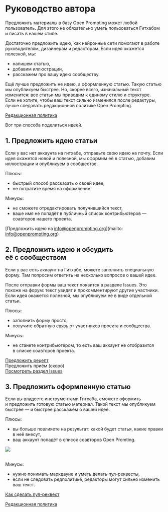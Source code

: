 # Руководство автора
Предложить материалы в базу Open Prompting может любой пользователь. Для этого не обязательно уметь пользоваться Гитхабом и писать в нашем стиле.

Достаточно предложить идею, как нейронные сети помогают в работе руководителям, дизайнерам и редакторам. Если идея окажется полезной, мы:
* напишем статью,<br>
* добавим иллюстрации,<br>
* расскажем про вашу идею сообществу.

Ещё лучше предложить не идею, а оформленную статью. Такую статью мы опубликуем быстрее. Но, скорее всего, изначальный текст изменится: все статьи мы приводим к единому стилю и структуре. Если не хотите, чтобы ваш текст сильно изменился после редактуры, лучше следовать редакционной политике Open Prompting.

[Редакционная политика](https://github.com/Open-Prompting/Knowledge-Base/tree/main/content/articles/policy/)

Вот три способа поделиться идеей.

## 1. Предложить идею статьи

Если у вас нет аккаунта на гитхабе, отправьте свою идею на почту. Если идея окажется новой и полезной, мы оформим её в статью, добавим иллюстрации и опубликуем в сообществе.

Плюсы:
* быстрый способ рассказать о своей идее,
* не потратите время на оформление.

Минусы:<br>
* не сможете отредактировать получившийся текст,
* ваше имя не попадёт в публичный список контрибьютеров — соавторов нашего проекта.

[Предложить идею на info@openprompting.org](mailto: info@openprompting.org)

## 2. Предложить идею и обсудить её с сообществом
Если у вас есть аккаунт на Гитхабе, можете заполнить специальную форму. Там попросим ответить на несколько вопросов о вашей идее.

После отправки формы ваш текст появится в разделе Issues. Это похоже на форум: текст увидят и прокомментируют другие участники. Если идея окажется полезной, мы опубликуем её в виде отдельной статьи.

Плюсы:
* заполнить форму просто,
* получите обратную связь от участников проекта и сообщества.

Минусы:
* не станете контрибьютером, то есть ваш аккаунт не отобразится в списке соавторов проекта.

[Предложить рецепт](https://github.com/Open-Prompting/Knowledge-Base/issues/new?assignees=&labels=%D0%9D%D0%BE%D0%B2%D1%8B%D0%B9+%D1%80%D0%B5%D1%86%D0%B5%D0%BF%D1%82&projects=&template=form-recipe.yml&title=%D0%9D%D0%BE%D0%B2%D1%8B%D0%B9+%D1%80%D0%B5%D1%86%D0%B5%D0%BF%D1%82%3A)<br>
Предложить приём (скоро)<br>
[Посмотреть раздел Issues](https://github.com/Open-Prompting/Knowledge-Base/issues)

## 3. Предложить оформленную статью

Если вы владеете инструментами Гитхаба, сможете оформить и предложить готовую статью материал. Такой текст мы опубликуем быстрее — и быстрее расскажем о вашей идее.

Плюсы:
* вы больше повлияете на результат: какой будет статья, какие правки в неё внесут,
* ваш аккаунт попадёт в список соавторов Open Promting.

<a href="https://github.com/open-prompting/knowledge-base/graphs/contributors">
<img src="https://contrib.rocks/image?repo=open-prompting/knowledge-base" />
</a> <br><br>

Минусы:
* нужно понимать маркдауне и уметь делать пул-реквесты,
* если не следовать редполитике, редакторы могут сильно изменить ваш текст.

[Как сделать пул-реквест](https://github.com/Open-Prompting/Knowledge-Base/tree/main/content/articles/pull-request)

[Редакционная политика](https://github.com/Open-Prompting/Knowledge-Base/tree/main/content/articles/policy/)
